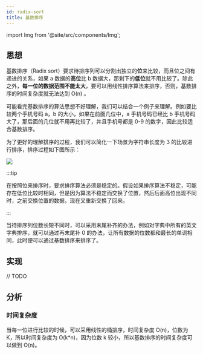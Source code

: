 ```yaml
---
id: radix-sort
title: 基数排序
---
```


import Img from '@site/src/components/Img';

## 思想

基数排序（Radix sort）要求待排序列可以分割出独立的**位**来比较，而且位之间有递进的关系，如果 a 数据的**高位**比 b 数据大，那剩下的**低位**就不用比较了。除此之外，**每一位的数据范围不能太大**，要可以用线性排序算法来排序，否则，基数排序的时间复杂度就无法达到 O(n) 。

可能看完基数排序的算法思想不好理解，我们可以结合一个例子来理解。例如要比较两个手机号码 a，b 的大小，如果在前面几位中，a 手机号码已经比 b 手机号码大了，那后面的几位就不用再比较了，并且手机号都是 0-9 的数字，因此比较适合基数排序。

为了更好的理解排序的过程，我们可以简化一下场景为字符串长度为 3 的比较进行排序，排序过程如下图所示：

<Img w="600" src='https://cosmos-x.oss-cn-hangzhou.aliyuncs.com/20200725232102.png'/>

:::tip

在按照位来排序时，要求排序算法必须是稳定的。假设如果排序算法不稳定，可能存在低位比较时相同，但是因为算法不稳定而交换了位置，然后后面高位出现不同时，之前交换位置的数据，现在又重新交换了回来。

:::

当待排序列位数长短不同时，可以采用末尾补齐的办法，例如对字典中所有的英文字典排序，就可以通过再末尾补 0 的办法，让所有数据的位数都和最长的单词相同，此时便可以通过基数排序来排序了。

## 实现

// TODO

## 分析

### 时间复杂度

当每一位进行比较的时候，可以采用线性的桶排序，时间复杂度 O(n)，位数为 K，所以时间复杂度为 O(k\*n)，因为位数 k 较小，所以基数排序的时间复杂度可以做到 O(n)。
